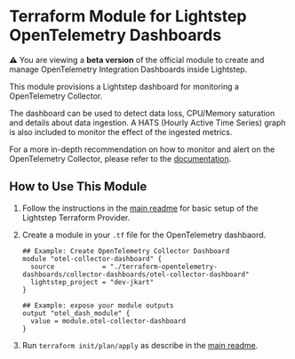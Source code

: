 # Terraform Module for Lightstep OpenTelemetry Dashboards

**:warning:** You are viewing a **beta version** of the official
module to create and manage OpenTelemetry Integration Dashboards inside Lightstep.

This module provisions a Lightstep dashboard for monitoring a OpenTelemetry Collector.

The dashboard can be used to detect data loss, CPU/Memory saturation and details about data ingestion. A HATS (Hourly Active Time Series) graph is also included to monitor the effect of the ingested metrics.

For a more in-depth recommendation on how to monitor and alert on the OpenTelemetry Collector, please refer to the [documentation](https://github.com/open-telemetry/opentelemetry-collector/blob/main/docs/monitoring.md).


## How to Use This Module

1. Follow the instructions in the [main readme](https://github.com/lightstep/terraform-opentelemetry-dashboards) for basic setup of the Lightstep Terraform Provider.

1. Create a module in your `.tf` file for the OpenTelemetry dashbaord.
    ```
    ## Example: Create OpenTelemetry Collector Dashboard
    module "otel-collector-dashboard" {
      source            = "./terraform-opentelemetry-dashboards/collector-dashboards/otel-collector-dashboard"
      lightstep_project = "dev-jkart"
    }

    ## Example: expose your module outputs
    output "otel_dash_module" {
      value = module.otel-collector-dashboard
    }
    ```
1. Run `terraform init/plan/apply` as describe in the [main readme](https://github.com/lightstep/terraform-opentelemetry-dashboards).

